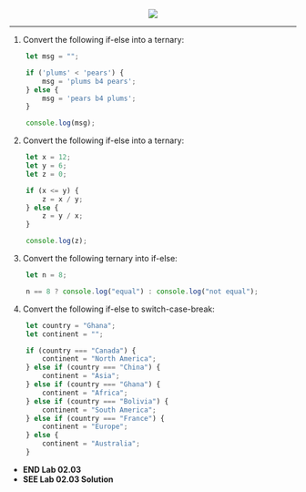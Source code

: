 <!-- ## 02.03 Lab -->

<p align="center">
<img src="../../../images/labs/ND-JS-Bootcamp-Lab-Banner-0203.jpg">
</p>

<!-- <h2 align="center">02.02 Lab</h2> -->
<hr>

1. Convert the following if-else into a ternary:

```js
    let msg = "";

    if ('plums' < 'pears') {
        msg = 'plums b4 pears';
    } else {
        msg = 'pears b4 plums';
    }

    console.log(msg);
```

2. Convert the following if-else into a ternary:

```js
    let x = 12;
    let y = 6;
    let z = 0;

    if (x <= y) {
        z = x / y;
    } else {
        z = y / x;
    }

    console.log(z);
```

3. Convert the following ternary into if-else:

```js
    let n = 8;

    n == 8 ? console.log("equal") : console.log("not equal");
```

4. Convert the following if-else to switch-case-break:

```js
    let country = "Ghana";
    let continent = "";

    if (country === "Canada") {
        continent = "North America";
    } else if (country === "China") {
        continent = "Asia";
    } else if (country === "Ghana") {
        continent = "Africa";
    } else if (country === "Bolivia") {
        continent = "South America";
    } else if (country === "France") {
        continent = "Europe";
    } else {
        continent = "Australia";
    }
```

- **END Lab 02.03**
- **SEE Lab 02.03 Solution**
